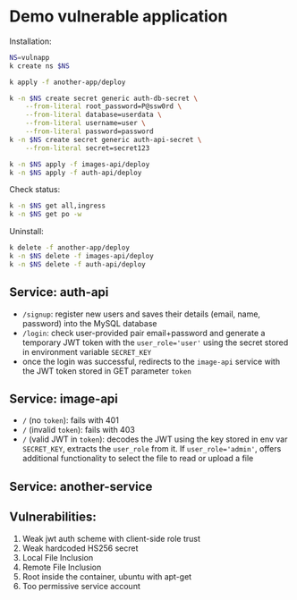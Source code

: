 # Demo vulnerable application

Installation:

```sh
NS=vulnapp
k create ns $NS

k apply -f another-app/deploy

k -n $NS create secret generic auth-db-secret \
    --from-literal root_password=P@ssw0rd \
    --from-literal database=userdata \
    --from-literal username=user \
    --from-literal password=password
k -n $NS create secret generic auth-api-secret \
    --from-literal secret=secret123

k -n $NS apply -f images-api/deploy
k -n $NS apply -f auth-api/deploy
```

Check status:
```sh
k -n $NS get all,ingress
k -n $NS get po -w
```

Uninstall:
```sh
k delete -f another-app/deploy
k -n $NS delete -f images-api/deploy
k -n $NS delete -f auth-api/deploy
```


## Service: auth-api
- `/signup`: register new users and saves their details (email, name, password) into the MySQL database
- `/login`: check user-provided pair email+password and generate a temporary JWT token with the `user_role='user'` using the secret stored in environment variable `SECRET_KEY`
- once the login was successful, redirects to the `image-api` service with the JWT token stored in GET parameter `token`

## Service: image-api
- `/` (no `token`): fails with 401
- `/` (invalid `token`): fails with 403
- `/` (valid JWT in `token`): decodes the JWT using the key stored in env var `SECRET_KEY`, extracts the `user_role` from it. If `user_role='admin'`, offers additional functionality to select the file to read or upload a file

## Service: another-service
<!-- TODO: description -->

## Vulnerabilities:
1. Weak jwt auth scheme with client-side role trust
2. Weak hardcoded HS256 secret
3. Local File Inclusion
4. Remote File Inclusion
5. Root inside the container, ubuntu with apt-get
6. Too permissive service account
